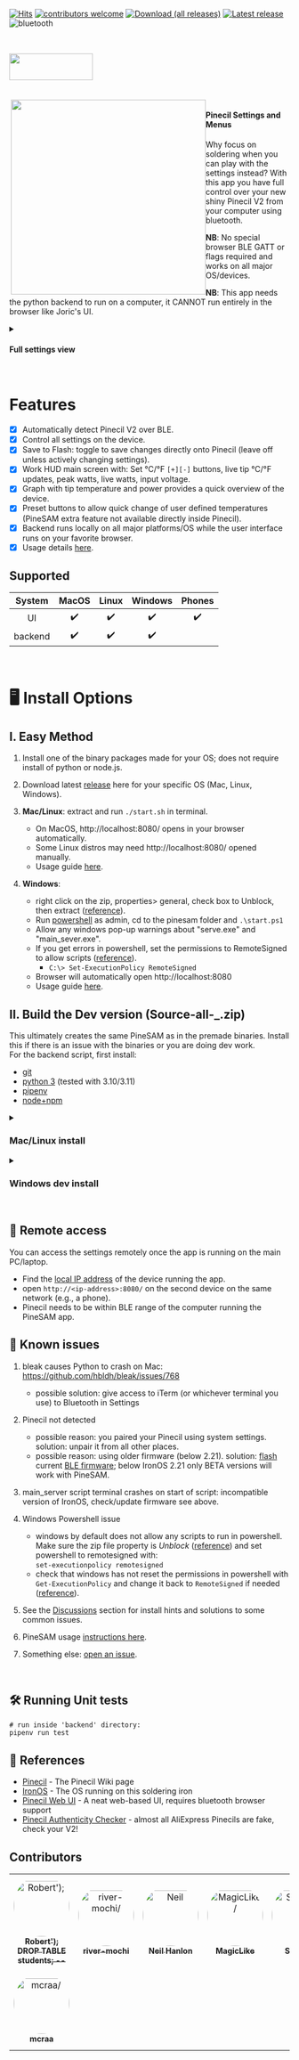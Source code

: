 [![Hits](https://hits.seeyoufarm.com/api/count/incr/badge.svg?url=https%3A%2F%2Fgithub.com%2Fbuilder555%2FPineSAM&count_bg=%23FF00BF&title_bg=%23625E5E&icon=airplayaudio.svg&icon_color=%23E7E7E7&title=hits&edge_flat=false)](https://github.com/builder555/PineSAM/wiki/PineSAM)
[![contributors welcome](https://custom-icon-badges.demolab.com/badge/contributors-welcome-A017A5.svg?logo=star&logoColor=white)](https://github.com/builder555/PineSAM#abacus-contributors-welcome)
[![Download (all releases)](https://img.shields.io/github/downloads/builder555/pinesam/total?color=A017A5&&logo=docusign&logoColor=white)](https://github.com/builder555/PineSAM/releases/)
[![Latest release](https://img.shields.io/github/v/release/builder555/pinesam?color=7700b3)](https://github.com/builder555/PineSAM/releases/latest)
![bluetooth](https://custom-icon-badges.demolab.com/badge/-bluetooth-7700b3.svg?logo=bluetooth&logoColor=white)
<br><br>

<img src="./docs/img/logo-A017A5.png" align="left" width="150" height="48" style="float:left"> <br clear="left" />
---
<br>
<img src="./docs/img/workHUD.png" align="right" width="350" style="float:left">

#### Pinecil Settings and Menus

Why focus on soldering when you can play with the settings instead? With this app you have full control over your new shiny Pinecil V2 from your computer using bluetooth.

**NB**: No special browser BLE GATT or flags required and works on all major OS/devices.

**NB**: This app needs the python backend to run on a computer, it CANNOT run entirely in the browser like Joric's UI.

<details>
  <summary>
    
#### Full settings view

  </summary>

<img src="./docs/img/full_settings.png" width="900"> 

</details>
<br clear="right"/>

# Features

- [x] Automatically detect Pinecil V2 over BLE.
- [x] Control all settings on the device.
- [X] Save to Flash: toggle to save changes directly onto Pinecil (leave off unless actively changing settings).
- [X] Work HUD main screen with: Set °C/°F `[+][-]` buttons, live tip °C/°F updates, peak watts, live watts, input voltage.
- [X] Graph with tip temperature and power provides a quick overview of the device.
- [X] Preset buttons to allow quick change of user defined temperatures (PineSAM extra feature not available directly inside Pinecil).
- [X] Backend runs locally on all major platforms/OS while the user interface runs on your favorite browser.
- [X] Usage details [here](https://builder555.github.io/PineSAM/user-guide/usage/).

## Supported
 | System  | MacOS | Linux | Windows | Phones |
 | :-----: | :---: | :---: | :-----: | :----: |
 | UI      |:heavy_check_mark:|:heavy_check_mark:|:heavy_check_mark:|:heavy_check_mark:|
 | backend |:heavy_check_mark:|:heavy_check_mark:|:heavy_check_mark:|
<br>

# :desktop_computer: Install Options

## I. Easy Method

1. Install one of the binary packages made for your OS; does not require install of python or node.js.
2. Download latest [release](https://github.com/builder555/PineSAM/releases/latest) here for your specific OS (Mac, Linux, Windows).
3. **Mac/Linux**: extract and run `./start.sh` in terminal.

   * On MacOS, http://localhost:8080/ opens in your browser automatically.
   * Some Linux distros may need http://localhost:8080/ opened manually.
   * Usage guide [here](https://builder555.github.io/PineSAM/user-guide/usage/).

4. **Windows**: 
   * right click on the zip, properties> general, check box to Unblock, then extract ([reference](https://github.com/builder555/PineSAM/discussions/106#discussion-4960445)).
   * Run [powershell](https://learn.microsoft.com/en-us/powershell/scripting/install/installing-powershell-on-windows?view=powershell-7.3) as admin, cd to the pinesam folder and `.\start.ps1`
   * Allow any windows pop-up warnings about "serve.exe" and "main_sever.exe".
   * If you get errors in powershell, set the permissions to RemoteSigned to allow scripts ([reference](https://lazyadmin.nl/powershell/running-scripts-is-disabled-on-this-system/)).
     * ```C:\> Set-ExecutionPolicy RemoteSigned```
   * Browser will automatically open http://localhost:8080
   * Usage guide [here](https://builder555.github.io/PineSAM/user-guide/usage/).

## II. Build the Dev version (Source-all-_.zip)

This ultimately creates the same PineSAM as in the premade binaries. Install this if there is an issue with the binaries or you are doing dev work.  
For the backend script, first install:
- [git](https://git-scm.com/book/en/v2/Getting-Started-Installing-Git)
- [python 3](https://www.python.org/downloads/) (tested with 3.10/3.11)
- [pipenv](https://pipenv.pypa.io/en/latest/installation/)
- [node+npm](https://nodejs.org/en/download/)
<details>
  <summary>
  
  ### Mac/Linux install
  </summary>
  
#### Setup
Install all packages linked above first.

```shell
git clone https://github.com/builder555/PineSAM
cd PineSAM
chmod +x setup-dev.sh
chmod +x run-dev.sh
./setup-dev.sh
```

#### Run
```shell
./run-dev.sh
# press CTRL+C in the terminal window to stop
```
* On a Mac http://localhost:8080 will open in your browser automatically.
* Some Linux distros may need http://localhost:8080 opened manually. Debian12 hints [here](https://github.com/builder555/PineSAM/discussions/47#discussion-4884758).

</details>

<details>
  <summary>
  
### Windows dev install
  </summary>

#### Install
Install the packages linked above for the backend script. Skip to 4 if you did this already.

1. Python install notes
    * Check "Add python.exe to PATH" and select "Customize Installation"
    * Check "Add Python to environment variables" option
    * Screenshots of options to select [are here](https://github.com/builder555/PineSAM/discussions/7#discussion-4862766).
2. Install [NodeJS here](https://nodejs.org/en/download/), accept all prompts to add packages during install including a prompt in the terminal that opens.
3. After installing packages listed for backend script ([reference](https://github.com/builder555/PineSAM/issues/131#issuecomment-1489711241)), go to System Environment variables to check paths ([image](https://github.com/builder555/PineSAM/discussions/130#discussion-5011624)).
4. Download the Source-all-__.zip from the [latest release](https://github.com/builder555/PineSAM/releases/latest).
5. Right click the zip > properties, if it has an Unblock option, then check unblock and extract ([example](https://github.com/builder555/PineSAM/discussions/106#discussion-4960445)).
6. Run powershell as administrator, set permissions to RemoteSigned ([image here](https://github.com/builder555/PineSAM/discussions/106)).
```shell
# setting this one time in powershell normally persists on reboots.
C:\ Set-ExecutionPolicy RemoteSigned
```
#### Run
1. change directory, `cd` into the PineSAM folder that was extracted above.
```shell
.\setup-dev.bat   # only need to run this one time for each new version
.\run-dev.bat     # run this command every time to start PineSAM (do not need to run as admin)
```
</details>
<div style="clear:both;">&nbsp;</div>

## :signal_strength: Remote access

You can access the settings remotely once the app is running on the main PC/laptop.

* Find the [local IP address](https://lifehacker.com/how-to-find-your-local-and-external-ip-address-5833108) of the device running the app.
* open `http://<ip-address>:8080/` on the second device on the same network (e.g., a phone).
* Pinecil needs to be within BLE range of the computer running the PineSAM app.

## 🚧 Known issues
1. bleak causes Python to crash on Mac: https://github.com/hbldh/bleak/issues/768
    * possible solution: give access to iTerm (or whichever terminal you use) to Bluetooth in Settings

2. Pinecil not detected
    * possible reason: you paired your Pinecil using system settings. solution: unpair it from all other places.  
    * possible reason: using older firmware (below 2.21). solution: [flash](https://github.com/Ralim/IronOS/discussions/1518#discussioncomment-4866637) current [BLE firmware](https://github.com/Ralim/IronOS/releases/tag/v2.21); below IronOS 2.21 only BETA versions will work with PineSAM.
    
3. main_server script terminal crashes on start of script: incompatible version of IronOS, check/update firmware see above.

4. Windows Powershell issue
    * windows by default does not allow any scripts to run in powershell. Make sure the zip file property is _Unblock_ ([reference](https://github.com/builder555/PineSAM/discussions/106#discussion-4960445)) and set powershell to remotesigned with:<br/>
    `set-executionpolicy remotesigned`
    * check that windows has not reset the permissions in powershell with `Get-ExecutionPolicy` and change it back to `RemoteSigned` if needed ([reference](https://lazyadmin.nl/powershell/running-scripts-is-disabled-on-this-system/)).
  
5. See the [Discussions](https://github.com/builder555/PineSAM/discussions) section for install hints and solutions to some common issues.
6. PineSAM usage [instructions here](https://builder555.github.io/PineSAM/user-guide/usage/).
7. Something else: [open an issue](https://github.com/builder555/PineSAM/issues).
<br>

## 🛠️ Running Unit tests

```shell
# run inside 'backend' directory:
pipenv run test
```

## :book: References

- [Pinecil](https://wiki.pine64.org/wiki/Pinecil) - The Pinecil Wiki page
- [IronOS](https://github.com/Ralim/IronOS) - The OS running on this soldering iron
- [Pinecil Web UI](https://github.com/joric/pinecil) - A neat web-based UI, requires bluetooth browser support
- [Pinecil Authenticity Checker](https://pinecil.pine64.org/) - almost all AliExpress Pinecils are fake, check your V2!

## Contributors

<table>
<tr>
    <td align="center" style="word-wrap: break-word; width: 150.0; height: 150.0">
        <a href=https://github.com/builder555>
            <img src=https://avatars.githubusercontent.com/u/85308587?v=4 width="100;"  style="border-radius:50%;align-items:center;justify-content:center;overflow:hidden;padding-top:10px" alt=Robert'); DROP TABLE students; --/>
            <br />
            <sub style="font-size:14px"><b>Robert'); DROP TABLE students; --</b></sub>
        </a>
    </td>
    <td align="center" style="word-wrap: break-word; width: 150.0; height: 150.0">
        <a href=https://github.com/River-Mochi>
            <img src=https://avatars.githubusercontent.com/u/97197236?v=4 width="100;"  style="border-radius:50%;align-items:center;justify-content:center;overflow:hidden;padding-top:10px" alt=river-mochi/>
            <br />
            <sub style="font-size:14px"><b>river-mochi</b></sub>
        </a>
    </td>
    <td align="center" style="word-wrap: break-word; width: 150.0; height: 150.0">
        <a href=https://github.com/NeilHanlon>
            <img src=https://avatars.githubusercontent.com/u/680198?v=4 width="100;"  style="border-radius:50%;align-items:center;justify-content:center;overflow:hidden;padding-top:10px" alt=Neil Hanlon/>
            <br />
            <sub style="font-size:14px"><b>Neil Hanlon</b></sub>
        </a>
    </td>
    <td align="center" style="word-wrap: break-word; width: 150.0; height: 150.0">
        <a href=https://github.com/MagicLike>
            <img src=https://avatars.githubusercontent.com/u/82117109?v=4 width="100;"  style="border-radius:50%;align-items:center;justify-content:center;overflow:hidden;padding-top:10px" alt=MagicLike/>
            <br />
            <sub style="font-size:14px"><b>MagicLike</b></sub>
        </a>
    </td>
    <td align="center" style="word-wrap: break-word; width: 150.0; height: 150.0">
        <a href=https://github.com/Spagett1>
            <img src=https://avatars.githubusercontent.com/u/77225642?v=4 width="100;"  style="border-radius:50%;align-items:center;justify-content:center;overflow:hidden;padding-top:10px" alt=Spagett/>
            <br />
            <sub style="font-size:14px"><b>Spagett</b></sub>
        </a>
    </td>
    <td align="center" style="word-wrap: break-word; width: 150.0; height: 150.0">
        <a href=https://github.com/krisstakos>
            <img src=https://avatars.githubusercontent.com/u/5090779?v=4 width="100;"  style="border-radius:50%;align-items:center;justify-content:center;overflow:hidden;padding-top:10px" alt=Kristian Kosev/>
            <br />
            <sub style="font-size:14px"><b>Kristian Kosev</b></sub>
        </a>
    </td>
</tr>
<tr>
    <td align="center" style="word-wrap: break-word; width: 150.0; height: 150.0">
        <a href=https://github.com/mcraa>
            <img src=https://avatars.githubusercontent.com/u/6892971?v=4 width="100;"  style="border-radius:50%;align-items:center;justify-content:center;overflow:hidden;padding-top:10px" alt=mcraa/>
            <br />
            <sub style="font-size:14px"><b>mcraa</b></sub>
        </a>
    </td>
</tr>
</table>
